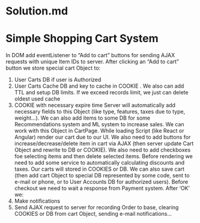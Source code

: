 # Solution.md
# Simple Shopping Cart System

In DOM add eventListener to “Add to cart” buttons for sending AJAX requests with unique Item IDs to server. After clicking an “Add to cart” button we store special cart Object to:
1.	User Carts DB if user is Authorized
2.	User Carts Cache DB and key to cache in COOKIE . We also can add TTL and setup DB limits. If we exceed records limit, we just can delete oldest used cache
3.	COOKIE with necessary expire time
Server will automatically add necessary fields to this Object (like type, features, taxes due to type, weight…). We can also add items to some DB for some Recommendations system and ML system to increase sales.
We can work with this Object in CartPage. While loading Script (like React or Angular) render our cart due to our UI. We also need to add buttons for increase/decrease/delete item in cart via AJAX (then server update Cart Object and rewrite to DB or COOKIE). We also need to add checkboxes foe selecting items and then delete selected items.
Before rendering we need to add some service to automatically calculating discounts and taxes. Our carts will stored in COOKIES or DB. We can also save cart (then add cart Object to special DB represented by some code, sent to e-mail or phone, or to User Accounts DB for authorized users).
Before checkout we need to wait a response from Payment system. After ‘OK’ we:
1.	Make notifications
2.	Send AJAX request to server for recording Order to base, clearing COOKIES or DB from cart Object, sending e-mail notifications…
